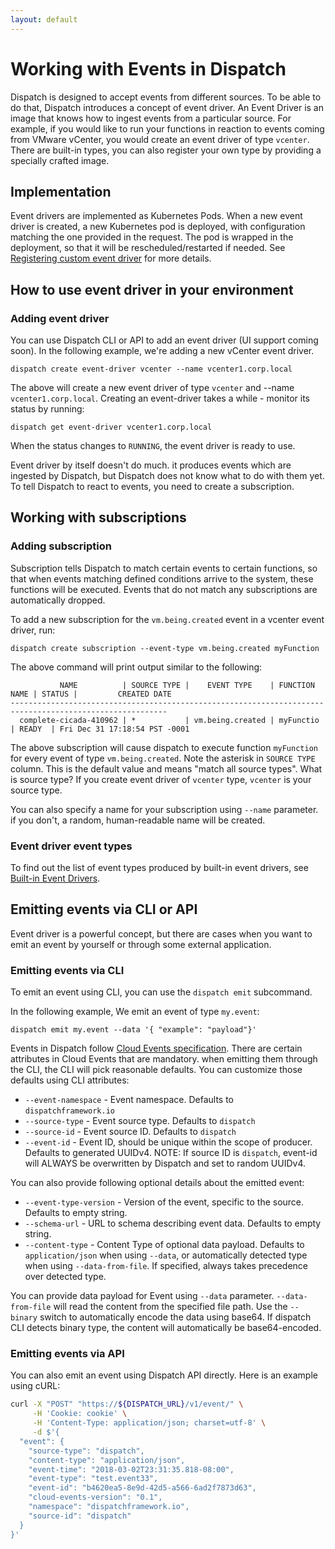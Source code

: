 ```yaml
---
layout: default
---
```


# Working with Events in Dispatch

Dispatch is designed to accept events from different sources. To be able to do that, Dispatch introduces a concept of event driver.
An Event Driver is an image that knows how to ingest events from a particular source. For example, if you would like to run your functions
in reaction to events coming from VMware vCenter, you would create an event driver of type `vcenter`. There are built-in types,
you can also register your own type by providing a specially crafted image.

## Implementation

Event drivers are implemented as Kubernetes Pods. When a new event driver is created, a new Kubernetes pod is deployed,
with configuration matching the one provided in the request. The pod is wrapped in the deployment, so that it will be
rescheduled/restarted if needed. See [Registering custom event driver](custom-event-drivers.md) for more details.

## How to use event driver in your environment

### Adding event driver

You can use Dispatch CLI or API to add an event driver (UI support coming soon). In the following example, we're adding
a new vCenter event driver. 

```
dispatch create event-driver vcenter --name vcenter1.corp.local
```

The above will create a new event driver of type `vcenter` and --name `vcenter1.corp.local`. Creating an event-driver
takes a while - monitor its status by running:

```
dispatch get event-driver vcenter1.corp.local
```

When the status changes to `RUNNING`, the event driver is ready to use.

Event driver by itself doesn't do much. it produces events which are ingested by Dispatch, but Dispatch does not know what
to do with them yet. To tell Dispatch to react to events, you need to create a subscription.

## Working with subscriptions
### Adding subscription

Subscription tells Dispatch to match certain events to certain functions, so that when events matching defined conditions arrive
to the system, these functions will be executed. Events that do not match any subscriptions are automatically dropped.

To add a new subscription for the `vm.being.created` event in a vcenter event driver, run:

```
dispatch create subscription --event-type vm.being.created myFunction
```

The above command will print output similar to the following:

```
           NAME          | SOURCE TYPE |    EVENT TYPE    | FUNCTION NAME | STATUS |         CREATED DATE
---------------------------------------------------------------------------------------------------------
  complete-cicada-410962 | *           | vm.being.created | myFunctio     | READY  | Fri Dec 31 17:18:54 PST -0001
```

The above subscription will cause dispatch to execute function `myFunction` for every event of type `vm.being.created`. 
Note the asterisk in  `SOURCE TYPE` column. This is the default value and means "match all source types".
What is source type? If you create event driver of `vcenter` type, `vcenter` is your source type. 

You can also specify a name for your subscription using `--name` parameter. if you don't, a random, human-readable name will be created.  

### Event driver event types

To find out the list of event types produced by built-in event drivers, see [Built-in Event Drivers](built-in-event-drivers.md).


## Emitting events via CLI or API

Event driver is a powerful concept, but there are cases when you want to emit an event by yourself or through some external application.

### Emitting events via CLI

To emit an event using CLI, you can use the `dispatch emit` subcommand.

In the following example, We emit an event of type `my.event`:

```
dispatch emit my.event --data '{ "example": "payload"}'
```  

Events in Dispatch follow [Cloud Events specification](https://github.com/cloudevents/spec/blob/460a90d7a69f6257246487e37746797aa2ae919f/spec.md).
There are certain attributes in Cloud Events that are mandatory. when emitting them through the CLI, the CLI will pick reasonable defaults.
You can customize those defaults using CLI attributes:

* `--event-namespace` - Event namespace. Defaults to `dispatchframework.io` 
* `--source-type` - Event source type. Defaults to `dispatch`
* `--source-id` - Event source ID. Defaults to `dispatch`
* `--event-id` - Event ID, should be unique within the scope of producer. Defaults to generated UUIDv4. 
  NOTE: If source ID is `dispatch`, event-id will ALWAYS be overwritten by Dispatch and set to random UUIDv4. 

You can also provide following optional details about the emitted event:
* `--event-type-version` - Version of the event, specific to the source. Defaults to empty string.
* `--schema-url` - URL to schema describing event data. Defaults to empty string.
* `--content-type` - Content Type of optional data payload. Defaults to `application/json` when using `--data`, or automatically
detected type when using `--data-from-file`. If specified, always takes precedence over detected type.

You can provide data payload for Event using `--data` parameter. `--data-from-file` will read the content from the specified
file path. Use the `--binary` switch to automatically encode the data using base64. If dispatch CLI detects binary type,
the content will automatically be base64-encoded.

### Emitting events via API

You can also emit an event using Dispatch API directly. Here is an example using cURL:

```bash
curl -X "POST" "https://${DISPATCH_URL}/v1/event/" \
     -H 'Cookie: cookie' \
     -H 'Content-Type: application/json; charset=utf-8' \
     -d $'{
  "event": {
    "source-type": "dispatch",
    "content-type": "application/json",
    "event-time": "2018-03-02T23:31:35.818-08:00",
    "event-type": "test.event33",
    "event-id": "b4620ea5-8e9d-42d5-a566-6ad2f7873d63",
    "cloud-events-version": "0.1",
    "namespace": "dispatchframework.io",
    "source-id": "dispatch"
  }
}'
```
